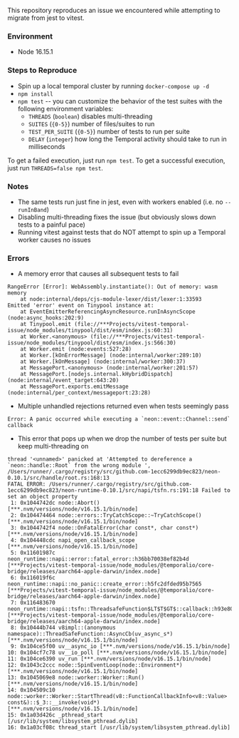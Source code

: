 This repository reproduces an issue we encountered while attempting to migrate from jest to vitest. 

### Environment
* Node 16.15.1

### Steps to Reproduce
* Spin up a local temporal cluster by running `docker-compose up -d`
* `npm install`
* `npm test` -- you can customize the behavior of the test suites with the following environment variables:
  * `THREADS` (`boolean`) disables multi-threading
  * `SUITES` (`{0-5}`) number of files/suites to run
  * `TEST_PER_SUITE` (`{0-5}`) number of tests to run per suite
  * `DELAY` (`integer`) how long the Temporal activity should take to run in milliseconds

To get a failed execution, just run `npm test`. To get a successful execution, just run `THREADS=false npm test`.

### Notes
* The same tests run just fine in jest, even with workers enabled (i.e. no `--runInBand`)
* Disabling multi-threading fixes the issue (but obviously slows down tests to a painful pace)
* Running vitest against tests that do NOT attempt to spin up a Temporal worker causes no issues

### Errors

* A memory error that causes all subsequent tests to fail
```
RangeError [Error]: WebAssembly.instantiate(): Out of memory: wasm memory
    at node:internal/deps/cjs-module-lexer/dist/lexer:1:33593
Emitted 'error' event on Tinypool instance at:
    at EventEmitterReferencingAsyncResource.runInAsyncScope (node:async_hooks:202:9)
    at Tinypool.emit (file://***Projects/vitest-temporal-issue/node_modules/tinypool/dist/esm/index.js:60:31)
    at Worker.<anonymous> (file://***Projects/vitest-temporal-issue/node_modules/tinypool/dist/esm/index.js:566:30)
    at Worker.emit (node:events:527:28)
    at Worker.[kOnErrorMessage] (node:internal/worker:289:10)
    at Worker.[kOnMessage] (node:internal/worker:300:37)
    at MessagePort.<anonymous> (node:internal/worker:201:57)
    at MessagePort.[nodejs.internal.kHybridDispatch] (node:internal/event_target:643:20)
    at MessagePort.exports.emitMessage (node:internal/per_context/messageport:23:28)
```
* Multiple unhandled rejections returned even when tests seemingly pass
```
Error: A panic occurred while executing a `neon::event::Channel::send` callback
```
* This error that pops up when we drop the number of tests per suite but keep multi-threading on
```
thread '<unnamed>' panicked at 'Attempted to dereference a `neon::handle::Root` from the wrong module ', /Users/runner/.cargo/registry/src/github.com-1ecc6299db9ec823/neon-0.10.1/src/handle/root.rs:168:13
FATAL ERROR: /Users/runner/.cargo/registry/src/github.com-1ecc6299db9ec823/neon-runtime-0.10.1/src/napi/tsfn.rs:191:18 Failed to set an object property
 1: 0x1044742dc node::Abort() [***.nvm/versions/node/v16.15.1/bin/node]
 2: 0x104474464 node::errors::TryCatchScope::~TryCatchScope() [***.nvm/versions/node/v16.15.1/bin/node]
 3: 0x1044742f4 node::OnFatalError(char const*, char const*) [***.nvm/versions/node/v16.15.1/bin/node]
 4: 0x104448cdc napi_open_callback_scope [***.nvm/versions/node/v16.15.1/bin/node]
 5: 0x11601987c neon_runtime::napi::error::fatal_error::h36bb70038ef82b4d [***Projects/vitest-temporal-issue/node_modules/@temporalio/core-bridge/releases/aarch64-apple-darwin/index.node]
 6: 0x116019f6c neon_runtime::napi::no_panic::create_error::h5fc2dfded95b7565 [***Projects/vitest-temporal-issue/node_modules/@temporalio/core-bridge/releases/aarch64-apple-darwin/index.node]
 7: 0x116483670 neon_runtime::napi::tsfn::ThreadsafeFunction$LT$T$GT$::callback::h93e803bb4ad8e14a [***Projects/vitest-temporal-issue/node_modules/@temporalio/core-bridge/releases/aarch64-apple-darwin/index.node]
 8: 0x10444b744 v8impl::(anonymous namespace)::ThreadSafeFunction::AsyncCb(uv_async_s*) [***.nvm/versions/node/v16.15.1/bin/node]
 9: 0x104ce5f00 uv__async_io [***.nvm/versions/node/v16.15.1/bin/node]
10: 0x104cf7c78 uv__io_poll [***.nvm/versions/node/v16.15.1/bin/node]
11: 0x104ce6390 uv_run [***.nvm/versions/node/v16.15.1/bin/node]
12: 0x1043c2ccc node::SpinEventLoop(node::Environment*) [***.nvm/versions/node/v16.15.1/bin/node]
13: 0x1045069e8 node::worker::Worker::Run() [***.nvm/versions/node/v16.15.1/bin/node]
14: 0x104509c10 node::worker::Worker::StartThread(v8::FunctionCallbackInfo<v8::Value> const&)::$_3::__invoke(void*) [***.nvm/versions/node/v16.15.1/bin/node]
15: 0x1a03d426c _pthread_start [/usr/lib/system/libsystem_pthread.dylib]
16: 0x1a03cf08c thread_start [/usr/lib/system/libsystem_pthread.dylib]
```
